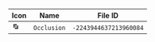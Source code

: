 | Icon | Name | File ID |
| ---  | ---  | ---     |
| ![](Occlusion.png) | `Occlusion` | `-2243944637213960084` |
